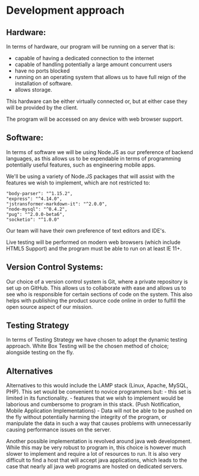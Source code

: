 # Development approach

## Hardware:
In terms of hardware, our program will be running on a server that is:

- capable of having a dedicated connection to the internet
- capable of handling potentially a large amount concurrent users
- have no ports blocked
- running on an operating system that allows us to have full reign of the installation of software.
- allows storage.

This hardware can be either virtually connected or, but at either case they will be provided by the client.

The program will be accessed on any device with web browser support.

## Software:
In terms of software we will be using Node.JS as our preference of backend languages, as this allows us to be expendable in terms of programming potentially useful features, such as engineering mobile apps.

We'll be using a variety of Node.JS packages that will assist with the features we wish to implement, which are not restricted to:

    "body-parser": "^1.15.2",
    "express": "^4.14.0",
    "jstransformer-markdown-it": "^2.0.0",
    "node-mysql": "^0.4.2",
    "pug": "^2.0.0-beta6",
    "socketio": "^1.0.0"

Our team will have their own preference of text editors and IDE's.

Live testing will be performed on modern web browsers (which include HTML5 Support) and the program must be able to run on at least IE 11+.

## Version Control Systems:
Our choice of a version control system is Git, where a private repository is set up on GitHub. This allows us to collaborate with ease and allows us to see who is responsible for certain sections of code on the system. This also helps with publishing the product source code online in order to fulfill the open source aspect of our mission.

## Testing Strategy
In terms of Testing Strategy we have chosen to adopt the dynamic testing approach. White Box Testing will be the chosen method of choice; alongside testing on the fly.

## Alternatives
Alternatives to this would include the LAMP stack (Linux, Apache, MySQL, PHP). This set would be convenient to novice programmers but:
	- this set is limited in its functionality.
	- features that we wish to implement would be laborious and cumbersome to program in this stack. (Push Notification, Mobile Application Implementations)
	- Data will not be able to be pushed on the fly without potentially harming the integrity of the program, or manipulate the data in such a way that causes problems with unnecessarily causing performance issues on the server.

Another possible implementation is revolved around java web development. While this may be very robust to program in, this choice is however much slower to implement and require a lot of resources to run. It is also very difficult to find a host that will accept java applications, which leads to the case that nearly all java web programs are hosted on dedicated servers.